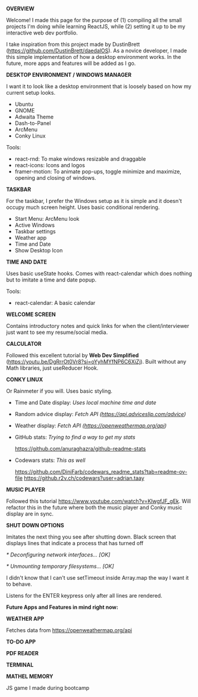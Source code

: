 **OVERVIEW**

Welcome! I made this page for the purpose of (1) compiling all the small projects I'm doing while learning ReactJS, while (2) setting it up to be my interactive web dev portfolio.

I take inspiration from this project made by DustinBrett (https://github.com/DustinBrett/daedalOS). As a novice developer, I made this simple implementation of how a desktop environment works. In the future, more apps and features will be added as I go.

**DESKTOP ENVIRONMENT / WINDOWS MANAGER**

I want it to look like a desktop environment that is loosely based on how my current setup looks.

- Ubuntu
- GNOME
- Adwaita Theme
- Dash-to-Panel
- ArcMenu
- Conky Linux

Tools:

- react-rnd: To make windows resizable and draggable
- react-icons: Icons and logos
- framer-motion: To animate pop-ups, toggle minimize and maximize, opening and closing of windows.

**TASKBAR**

For the taskbar, I prefer the Windows setup as it is simple and it doesn't occupy much screen height. Uses basic conditional rendering.

- Start Menu: ArcMenu look
- Active Windows
- Taskbar settings
- Weather app
- Time and Date
- Show Desktop Icon

**TIME AND DATE**

Uses basic useState hooks. Comes with react-calendar which does nothing but to imitate a time and date popup.

Tools:

- react-calendar: A basic calendar

**WELCOME SCREEN**

Contains introductory notes and quick links for when the client/interviewer just want to see my resume/social media.

**CALCULATOR**

Followed this excellent tutorial by **Web Dev Simplified** (https://youtu.be/DgRrrOt0Vr8?si=oYyhMYfNP6C6XiZj). Built without any Math libraries, just useReducer Hook.

**CONKY LINUX**

Or Rainmeter if you will. Uses basic styling.

- Time and Date display: _Uses local machine time and date_
- Random advice display: _Fetch API (https://api.adviceslip.com/advice)_
- Weather display: _Fetch API (https://openweathermap.org/api)_
- GitHub stats: _Trying to find a way to get my stats_

  https://github.com/anuraghazra/github-readme-stats

- Codewars stats: _This as well_

  https://github.com/DiniFarb/codewars_readme_stats?tab=readme-ov-file
  https://github.r2v.ch/codewars?user=adrian.taay

**MUSIC PLAYER**

Followed this tutorial https://www.youtube.com/watch?v=KIwgfJF_gEk. Will refactor this in the future where both the music player and Conky music display are in sync.

**SHUT DOWN OPTIONS**

Imitates the next thing you see after shutting down. Black screen that displays lines that indicate a process that has turned off

_\* Deconfiguring network interfaces... [OK]_

_\* Unmounting temporary filesystems... [OK]_

I didn't know that I can't use setTimeout inside Array.map the way I want it to behave.

Listens for the ENTER keypress only after all lines are rendered.

**Future Apps and Features in mind right now:**

**WEATHER APP**

Fetches data from https://openweathermap.org/api

**TO-DO APP**

**PDF READER**

**TERMINAL**

**MATHEL MEMORY**

JS game I made during bootcamp
